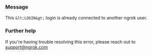 
### Message
This `&lt;LOGIN&gt;` login is already connected to another ngrok user.

### Further help
If you're having trouble resolving this error, please reach out to [support@ngrok.com](mailto:support@ngrok.com?subject=Help%20with%20ERR_NGROK_4201)

